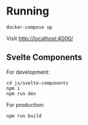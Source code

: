 # Running

```
docker-compose up
```

Visit [http://localhost:4000/](http://localhost:4000/)

## Svelte Components

For development:

```
cd js/svelte-components
npm i
npm run dev
```

For production:

```
npm run build
```